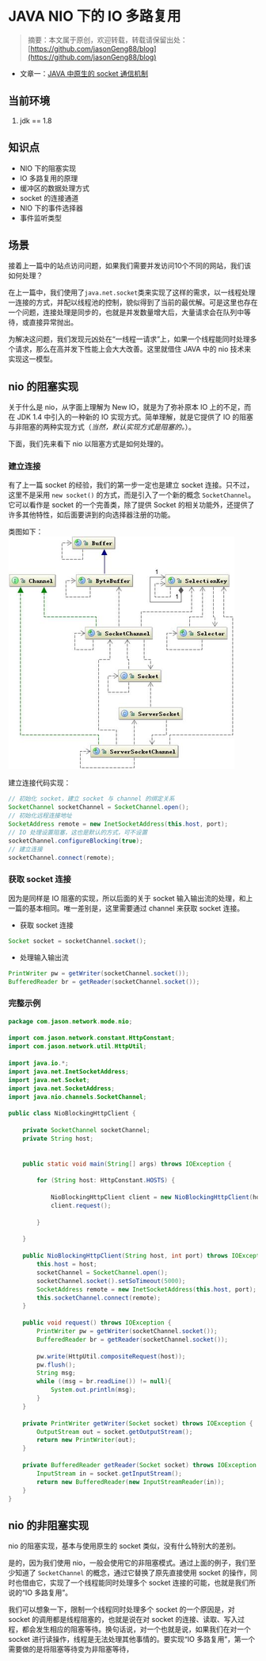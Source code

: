 # JAVA NIO 下的 IO 多路复用
> 摘要：本文属于原创，欢迎转载，转载请保留出处：[https://github.com/jasonGeng88/blog](https://github.com/jasonGeng88/blog)

* 文章一：[JAVA 中原生的 socket 通信机制](https://github.com/jasonGeng88/blog/blob/master/201708/java-socket.md)

## 当前环境
1. jdk == 1.8

## 知识点
* NIO 下的阻塞实现
* IO 多路复用的原理
* 缓冲区的数据处理方式
* socket 的连接通道
* NIO 下的事件选择器
* 事件监听类型

## 场景

接着上一篇中的站点访问问题，如果我们需要并发访问10个不同的网站，我们该如何处理？

在上一篇中，我们使用了```java.net.socket```类来实现了这样的需求，以一线程处理一连接的方式，并配以线程池的控制，貌似得到了当前的最优解。可是这里也存在一个问题，连接处理是同步的，也就是并发数量增大后，大量请求会在队列中等待，或直接异常抛出。

为解决这问题，我们发现元凶处在“一线程一请求”上，如果一个线程能同时处理多个请求，那么在高并发下性能上会大大改善。这里就借住 JAVA 中的 nio 技术来实现这一模型。

## nio 的阻塞实现
关于什么是 nio，从字面上理解为 New IO，就是为了弥补原本 IO 上的不足，而在 JDK 1.4 中引入的一种新的 IO 实现方式。简单理解，就是它提供了 IO 的阻塞与非阻塞的两种实现方式（*当然，默认实现方式是阻塞的。*）。

下面，我们先来看下 nio 以阻塞方式是如何处理的。

### 建立连接
有了上一篇 socket 的经验，我们的第一步一定也是建立 socket 连接。只不过，这里不是采用 ```new socket()``` 的方式，而是引入了一个新的概念 ```SocketChannel```。它可以看作是 socket 的一个完善类，除了提供 Socket 的相关功能外，还提供了许多其他特性，如后面要讲到的向选择器注册的功能。

类图如下：
![](assets/java-nio-01.jpg)

建立连接代码实现：

```java
// 初始化 socket，建立 socket 与 channel 的绑定关系
SocketChannel socketChannel = SocketChannel.open();
// 初始化远程连接地址
SocketAddress remote = new InetSocketAddress(this.host, port);
// IO 处理设置阻塞，这也是默认的方式，可不设置
socketChannel.configureBlocking(true);
// 建立连接
socketChannel.connect(remote);
```

### 获取 socket 连接
因为是同样是 IO 阻塞的实现，所以后面的关于 socket 输入输出流的处理，和上一篇的基本相同。唯一差别是，这里需要通过 channel 来获取 socket 连接。

* 获取 socket 连接
 
```java
Socket socket = socketChannel.socket();
```

* 处理输入输出流

```java
PrintWriter pw = getWriter(socketChannel.socket());
BufferedReader br = getReader(socketChannel.socket());
```

### 完整示例

```java
package com.jason.network.mode.nio;

import com.jason.network.constant.HttpConstant;
import com.jason.network.util.HttpUtil;

import java.io.*;
import java.net.InetSocketAddress;
import java.net.Socket;
import java.net.SocketAddress;
import java.nio.channels.SocketChannel;

public class NioBlockingHttpClient {

    private SocketChannel socketChannel;
    private String host;


    public static void main(String[] args) throws IOException {

        for (String host: HttpConstant.HOSTS) {

            NioBlockingHttpClient client = new NioBlockingHttpClient(host, HttpConstant.PORT);
            client.request();

        }

    }

    public NioBlockingHttpClient(String host, int port) throws IOException {
        this.host = host;
        socketChannel = SocketChannel.open();
        socketChannel.socket().setSoTimeout(5000);
        SocketAddress remote = new InetSocketAddress(this.host, port);
        this.socketChannel.connect(remote);
    }

    public void request() throws IOException {
        PrintWriter pw = getWriter(socketChannel.socket());
        BufferedReader br = getReader(socketChannel.socket());

        pw.write(HttpUtil.compositeRequest(host));
        pw.flush();
        String msg;
        while ((msg = br.readLine()) != null){
            System.out.println(msg);
        }
    }

    private PrintWriter getWriter(Socket socket) throws IOException {
        OutputStream out = socket.getOutputStream();
        return new PrintWriter(out);
    }

    private BufferedReader getReader(Socket socket) throws IOException {
        InputStream in = socket.getInputStream();
        return new BufferedReader(new InputStreamReader(in));
    }
}
```

## nio 的非阻塞实现
nio 的阻塞实现，基本与使用原生的 socket 类似，没有什么特别大的差别。

是的，因为我们使用 nio，一般会使用它的非阻塞模式。通过上面的例子，我们至少知道了 ```SocketChannel``` 的概念，通过它替换了原先直接使用 socket 的操作，同时也借由它，实现了一个线程能同时处理多个 socket 连接的可能，也就是我们所说的“IO 多路复用”。

我们可以想象一下，限制一个线程同时处理多个 socket 的一个原因是，对 socket 的调用都是线程阻塞的，也就是说在对 socket 的连接、读取、写入过程，都会发生相应的阻塞等待。换句话说，对一个也就是说，如果我们在对一个 socket 进行读操作，线程是无法处理其他事情的。要实现“IO 多路复用”，第一个需要做的是将阻塞等待变为非阻塞等待，





